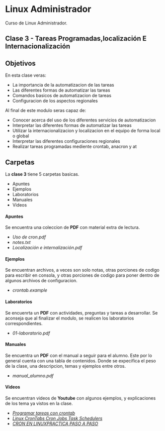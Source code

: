 # Linux Administrador
Curso de Linux Administrador.

## Clase 3 - Tareas Programadas,localización E Internacionalización

## Objetivos
En esta clase veras:
* La importancia de la automatizacion de las tareas
* Las diferentes formas de automatizar las tareas
* Comandos basicos de automatizacion de tareas
* Configuracion de los aspectos regionales

Al final de este modulo seras capaz de:
* Conocer acerca del uso de los diferentes servicios de automatizacion
* Interpretar las diferentes formas de automatizar las tareas
* Utilizar la internacionalizacion y localizacion en el equipo de forma local o global
* Interpretar las diferentes configuraciones regionales
* Realizar tareas programadas mediente crontab, anacron y at

## Carpetas
La **clase 3** tiene 5 carpetas basicas.
* Apuntes
* Ejemplos
* Laboratorios
* Manuales
* Videos

#### Apuntes
Se encuentra una coleccion de **PDF** con material extra de lectura.
* *Uso de cron.pdf*
* *notes.txt*
* *Localización e internalización.pdf*

#### Ejemplos
Se encuentran archivos, a veces son solo notas, otras porciones de codigo para escribir en consola, y otras porciones de codigo para poner dentro de algunos archivos de configuracion.
* *crontab.example*

#### Laboratorios
Se encuenrta un **PDF** con actividades, preguntas y tareas a desarrollar. Se aconseja que al finalizar el modulo, se realicen los laboratorios correspondientes.
* *01-laboratorio.pdf*

#### Manuales
Se encuentra un **PDF** con el manual a seguir para el alumno. Este por lo general cuenta con una tabla de contenidos. Donde se expecifica el peso de la clase, una descripcion, temas y ejemplos entre otros.
* *manual_alumno.pdf*


#### Videos
Se encuentran videos de **Youtube** con algunos ejemplos, y explicaciones de los tema ya vistos en la clase.
* *[Programar tareas con crontab](https://youtu.be/2u_A-Wjw_DM)*
* *[Linux CronTabs Cron Jobs Task Schedulers](https://youtu.be/4Icg3MYZZqI)*
* *[CRON EN LINUXPRACTICA PASO A PASO](https://youtu.be/YOkhg6TVdQc)*
